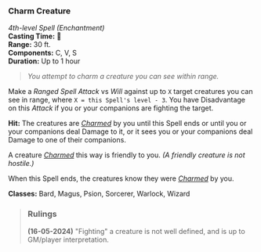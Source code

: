 ### Charm Creature
*4th-level Spell (Enchantment)*  
**Casting Time:** 🔷  
**Range:** 30 ft.  
**Components:** C, V, S  
**Duration:** Up to 1 hour  

> *You attempt to charm a creature you can see within range.*

Make a *Ranged Spell Attack* vs *Will* against up to `X` target creatures you can see in range, where `X = this Spell's level - 3`. You have Disadvantage on this *Attack* if you or your companions are fighting the target.

**Hit:** The creatures are *[Charmed]* by you until this Spell ends or until you or your companions deal Damage to it, or it sees you or your companions deal Damage to one of their companions.

A creature *[Charmed]* this way is friendly to you. *(A friendly creature is not hostile.)*

When this Spell ends, the creatures know they were *[Charmed]* by you.

**Classes:** Bard, Magus, Psion, Sorcerer, Warlock, Wizard

> ### Rulings
>
> **(16-05-2024)** "Fighting" a creature is not well defined, and is up to GM/player interpretation.

[Charmed]: ../../Rules/Conditions/Charmed.md
